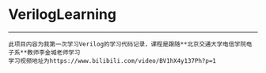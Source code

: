 # VerilogLearning
------
    此项目内容为我第一次学习Verilog的学习代码记录，课程是跟随**北京交通大学电信学院电子系**教师李金城老师学习
    学习视频地址为https://www.bilibili.com/video/BV1hX4y137Ph?p=1